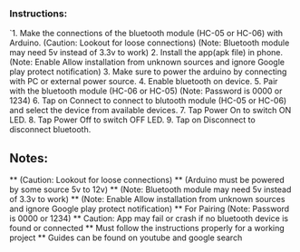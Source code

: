 ### Instructions:

`1. Make the connections of the bluetooth module (HC-05 or HC-06) with Arduino. (Caution: Lookout for loose connections)
	(Note: Bluetooth module may need 5v instead of 3.3v to work)
 2. Install the app(apk file) in phone. (Note: Enable Allow installation from unknown sources and ignore Google play protect notification)
 3. Make sure to power the arduino by connecting with PC or external power source.
 4. Enable bluetooth on device.
 5. Pair with the bluetooth module (HC-06 or HC-05) (Note: Password is 0000 or 1234)
 6. Tap on Connect to connect to blutooth module (HC-05 or HC-06) and select the device from available devices.
 7. Tap Power On to switch ON LED.
 8. Tap Power Off to switch OFF LED.
 9. Tap on Disconnect to disconnect bluetooth.

## Notes: 
** (Caution: Lookout for loose connections)
** (Arduino must be powered by some source 5v to 12v)
** (Note: Bluetooth module may need 5v instead of 3.3v to work)
** (Note: Enable Allow installation from unknown sources and ignore Google play protect notification)
** For Pairing (Note: Password is 0000 or 1234)
** Caution: App may fail or crash if no bluetooth device is found or connected
** Must follow the instructions properly for a working project
** Guides can be found on youtube and google search
